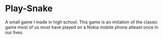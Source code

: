 # Play-Snake
A small game I made in high school.
This game is an imitation of the classic game most of us must have played on a Nokia mobile phone atleast once in our lives.
